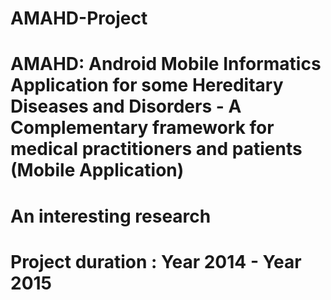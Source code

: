 # AMAHD-Project
# AMAHD: Android Mobile Informatics Application for some Hereditary Diseases and Disorders - A Complementary framework for medical practitioners and patients (Mobile Application)
# An interesting research
# Project duration : Year 2014 - Year 2015
